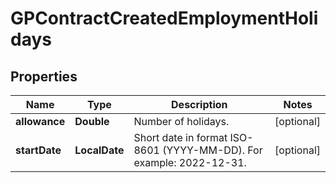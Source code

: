 

# GPContractCreatedEmploymentHolidays


## Properties

| Name | Type | Description | Notes |
|------------ | ------------- | ------------- | -------------|
|**allowance** | **Double** | Number of holidays. |  [optional] |
|**startDate** | **LocalDate** | Short date in format ISO-8601 (YYYY-MM-DD). For example: 2022-12-31. |  [optional] |




